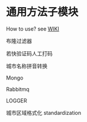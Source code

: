 通用方法子模块
=
How to use?
see <a href='http://192.168.0.27/DataProduct/lib/wikis/How-to-start-submodule%3F'>WIKI</a>

布隆过滤器

若快验证码人工打码

城市名称拼音转换

Mongo

Rabbitmq

LOGGER

城市区域格式化 standardization
